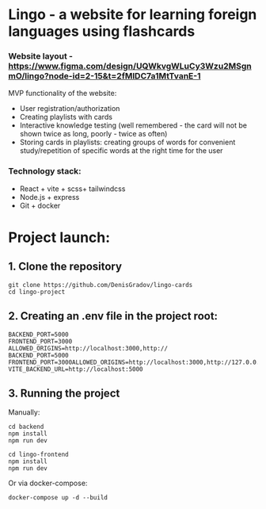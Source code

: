 # Lingo - a website for learning foreign languages ​​using flashcards

### Website layout - https://www.figma.com/design/UQWkvgWLuCy3Wzu2MSgnmO/lingo?node-id=2-15&t=2fMlDC7a1MtTvanE-1

MVP functionality of the website:

- User registration/authorization
- Creating playlists with cards
- Interactive knowledge testing (well remembered - the card will not be shown twice as long, poorly - twice as often)
- Storing cards in playlists: creating groups of words for convenient study/repetition of specific words at the right time for the user

### Technology stack:

- React + vite + scss+ tailwindcss
- Node.js + express
- Git + docker

# Project launch:

## 1. Clone the repository<br>

```
git clone https://github.com/DenisGradov/lingo-cards
cd lingo-project
```

## 2. Creating an .env file in the project root:

```
BACKEND_PORT=5000
FRONTEND_PORT=3000
ALLOWED_ORIGINS=http://localhost:3000,http://
BACKEND_PORT=5000
FRONTEND_PORT=3000ALLOWED_ORIGINS=http://localhost:3000,http://127.0.0.1:3000
VITE_BACKEND_URL=http://localhost:5000
```

## 3. Running the project<Br>

Manually:

```
cd backend
npm install
npm run dev
```

```
cd lingo-frontend
npm install
npm run dev
```

Or via docker-compose:

```
docker-compose up -d --build
```
